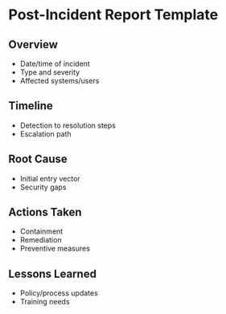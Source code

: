 # Post-Incident Report Template

## Overview
- Date/time of incident
- Type and severity
- Affected systems/users

## Timeline
- Detection to resolution steps
- Escalation path

## Root Cause
- Initial entry vector
- Security gaps

## Actions Taken
- Containment
- Remediation
- Preventive measures

## Lessons Learned
- Policy/process updates
- Training needs
